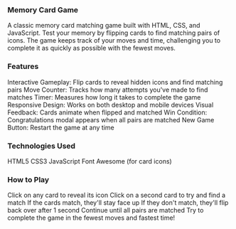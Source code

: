 ### Memory Card Game ###

A classic memory card matching game built with HTML, CSS, and JavaScript. Test your memory by flipping cards to find matching pairs of icons. The game keeps track of your moves and time, challenging you to complete it as quickly as possible with the fewest moves.

### Features

Interactive Gameplay: Flip cards to reveal hidden icons and find matching pairs
Move Counter: Tracks how many attempts you've made to find matches
Timer: Measures how long it takes to complete the game
Responsive Design: Works on both desktop and mobile devices
Visual Feedback: Cards animate when flipped and matched
Win Condition: Congratulations modal appears when all pairs are matched
New Game Button: Restart the game at any time

### Technologies Used

HTML5
CSS3 
JavaScript 
Font Awesome (for card icons)

### How to Play

Click on any card to reveal its icon
Click on a second card to try and find a match
If the cards match, they'll stay face up
If they don't match, they'll flip back over after 1 second
Continue until all pairs are matched
Try to complete the game in the fewest moves and fastest time!
